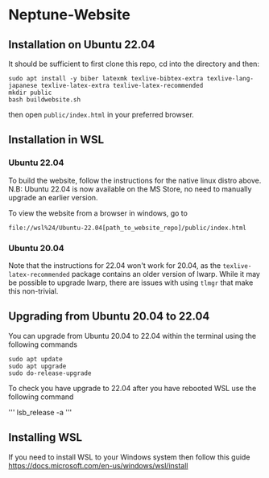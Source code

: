# Neptune-Website

## Installation on Ubuntu 22.04

It should be sufficient to first clone this repo, cd into the directory and then:

```
sudo apt install -y biber latexmk texlive-bibtex-extra texlive-lang-japanese texlive-latex-extra texlive-latex-recommended 
mkdir public
bash buildwebsite.sh
```

then open `public/index.html` in your preferred browser.

## Installation in WSL
### Ubuntu 22.04
To build the website, follow the instructions for the native linux distro above.
N.B: Ubuntu 22.04 is now available on the MS Store, no need to manually upgrade an earlier version.

To view the website from a browser in windows, go to 
```
file://wsl%24/Ubuntu-22.04[path_to_website_repo]/public/index.html
```

### Ubuntu 20.04
Note that the instructions for 22.04 won't work for 20.04, as the `texlive-latex-recommended` package contains an older version of lwarp.
While it may be possible to upgrade lwarp, there are issues with using `tlmgr` that make this non-trivial.

## Upgrading from Ubuntu 20.04 to 22.04

You can upgrade from Ubuntu 20.04 to 22.04 within the terminal using the following commands
```
sudo apt update
sudo apt upgrade
sudo do-release-upgrade
```

To check you have upgrade to 22.04 after you have rebooted WSL use the following command

'''
lsb_release -a
'''

## Installing WSL 

If you need to install WSL to your Windows system then follow this guide https://docs.microsoft.com/en-us/windows/wsl/install
